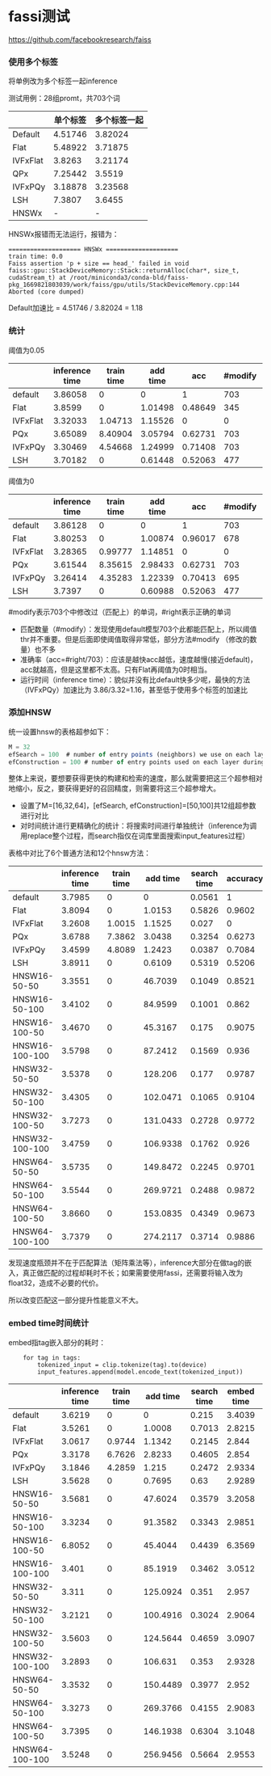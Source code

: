 # fassi测试

https://github.com/facebookresearch/faiss



### 使用多个标签

将单例改为多个标签一起inference

测试用例：28组promt，共703个词

|          | 单个标签 | 多个标签一起 |
| -------- | -------- | ------------ |
| Default  | 4.51746  | 3.82024      |
| Flat     | 5.48922  | 3.71875      |
| IVFxFlat | 3.8263   | 3.21174      |
| QPx      | 7.25442  | 3.5519       |
| IVFxPQy  | 3.18878  | 3.23568      |
| LSH      | 7.3807   | 3.6455       |
| HNSWx    | -        | -            |

HNSWx报错而无法运行，报错为：

```
==================== HNSWx ====================
train time: 0.0
Faiss assertion 'p + size == head_' failed in void faiss::gpu::StackDeviceMemory::Stack::returnAlloc(char*, size_t, cudaStream_t) at /root/miniconda3/conda-bld/faiss-pkg_1669821803039/work/faiss/gpu/utils/StackDeviceMemory.cpp:144
Aborted (core dumped)
```

Default加速比 = 4.51746 / 3.82024 = 1.18

### 统计

阈值为0.05

|          | inference time | train time | add time | acc     | #modify | #right |
| -------- | -------------- | ---------- | -------- | ------- | ------- | ------ |
| default  | 3.86058        | 0          | 0        | 1       | 703     | 703    |
| Flat     | 3.8599         | 0          | 1.01498  | 0.48649 | 345     | 342    |
| IVFxFlat | 3.32033        | 1.04713    | 1.15526  | 0       | 0       | 0      |
| PQx      | 3.65089        | 8.40904    | 3.05794  | 0.62731 | 703     | 441    |
| IVFxPQy  | 3.30469        | 4.54668    | 1.24999  | 0.71408 | 703     | 502    |
| LSH      | 3.70182        | 0          | 0.61448  | 0.52063 | 477     | 366    |

阈值为0

|          | inference time | train time | add time | acc     | #modify | #right |
| -------- | -------------- | ---------- | -------- | ------- | ------- | ------ |
| default  | 3.86128        | 0          | 0        | 1       | 703     | 703    |
| Flat     | 3.80253        | 0   | 1.00874  | 0.96017 | 678     | 675    |
| IVFxFlat | 3.28365        | 0.99777    | 1.14851  | 0       | 0       | 0      |
| PQx      | 3.61544        | 8.35615    | 2.98433  | 0.62731 | 703     | 441    |
| IVFxPQy  | 3.26414        | 4.35283    | 1.22339  | 0.70413 | 695     | 495    |
| LSH      | 3.7397         | 0          | 0.60988  | 0.52063 | 477     | 366    |


\#modify表示703个中修改过（匹配上）的单词，#right表示正确的单词

- 匹配数量（#modify）：发现使用default模型703个此都能匹配上，所以阈值thr并不重要。但是后面即使阈值取得非常低，部分方法#modify （修改的数量）也不多
- 准确率（acc=#right/703）：应该是越快acc越低，速度越慢(接近default)，acc就越高，但是这里都不太高。只有Flat再阈值为0时相当。
- 运行时间（inference time）：貌似并没有比default快多少呢，最快的方法（IVFxPQy）加速比为 3.86/3.32=1.16，甚至低于使用多个标签的加速比


### 添加HNSW

统一设置hnsw的表格超参如下：

```javascript
M = 32 
efSearch = 100  # number of entry points (neighbors) we use on each layer
efConstruction = 100 # number of entry points used on each layer during construction
```

整体上来说，要想要获得更快的构建和检索的速度，那么就需要把这三个超参相对地缩小，反之，要获得更好的召回精度，则需要将这三个超参增大。

- 设置了M=[16,32,64]，[efSearch, efConstruction]=[50,100]共12组超参数进行对比
- 对时间统计进行更精确化的统计：将搜索时间进行单独统计（inference为调用replace整个过程，而search指仅在词库里面搜索input_features过程）

表格中对比了6个普通方法和12个hnsw方法：

|                | inference time | train time | add time | search time | accuracy | #modify | #right |
| -------------- | -------------- | ---------- | -------- | ----------- | -------- | ------- | ------ |
| default        | 3.7985         | 0          | 0        | 0.0561      | 1        | 703     | 703    |
| Flat           | 3.8094         | 0          | 1.0153   | 0.5826      | 0.9602   | 678     | 675    |
| IVFxFlat       | 3.2608         | 1.0015     | 1.1525   | 0.027       | 0        | 0       | 0      |
| PQx            | 3.6788         | 7.3862     | 3.0438   | 0.3254      | 0.6273   | 703     | 441    |
| IVFxPQy        | 3.4599         | 4.8089     | 1.2423   | 0.0387      | 0.7084   | 699     | 498    |
| LSH            | 3.8911         | 0          | 0.6109   | 0.5319      | 0.5206   | 477     | 366    |
| HNSW16-50-50   | 3.3551         | 0          | 46.7039  | 0.1049      | 0.8521   | 703     | 599    |
| HNSW16-50-100  | 3.4102         | 0          | 84.9599  | 0.1001      | 0.862    | 703     | 606    |
| HNSW16-100-50  | 3.4670         | 0          | 45.3167  | 0.175       | 0.9075   | 703     | 638    |
| HNSW16-100-100 | 3.5798         | 0          | 87.2412  | 0.1569      | 0.936    | 703     | 658    |
| HNSW32-50-50   | 3.5378         | 0          | 128.206  | 0.177       | 0.9787   | 703     | 688    |
| HNSW32-50-100  | 3.4305         | 0          | 102.0471 | 0.1065      | 0.9104   | 703     | 640    |
| HNSW32-100-50  | 3.7273         | 0          | 131.0433 | 0.2728      | 0.9772   | 703     | 687    |
| HNSW32-100-100 | 3.4759         | 0          | 106.9338 | 0.1762      | 0.926    | 703     | 651    |
| HNSW64-50-50   | 3.5735         | 0          | 149.8472 | 0.2245      | 0.9701   | 703     | 682    |
| HNSW64-50-100  | 3.5544         | 0          | 269.9721 | 0.2488      | 0.9872   | 703     | 694    |
| HNSW64-100-50  | 3.8660         | 0          | 153.0835 | 0.4349      | 0.9673   | 703     | 680    |
| HNSW64-100-100 | 3.7379         | 0          | 274.2117 | 0.3714      | 0.9886   | 703     | 695    |

发现速度瓶颈并不在于匹配算法（矩阵乘法等），inference大部分在做tag的嵌入，真正做匹配的过程却耗时不长；如果需要使用fassi，还需要将输入改为float32，造成不必要的代价。

所以改变匹配这一部分提升性能意义不大。


### embed time时间统计

embed指tag嵌入部分的耗时：

```
    for tag in tags:
        tokenized_input = clip.tokenize(tag).to(device)
        input_features.append(model.encode_text(tokenized_input))
```

|                | inference time | train time | add time | search time | embed time | accuracy | #modify | #right |
| -------------- | -------------- | ---------- | -------- | ----------- | ---------- | -------- | ------- | ------ |
| default        | 3.6219         | 0          | 0        | 0.215       | 3.4039     | 1        | 703     | 703    |
| Flat           | 3.5261         | 0          | 1.0008   | 0.7013      | 2.8215     | 0.9602   | 678     | 675    |
| IVFxFlat       | 3.0617         | 0.9744     | 1.1342   | 0.2145      | 2.844      | 0        | 0       | 0      |
| PQx            | 3.3178         | 6.7626     | 2.8233   | 0.4605      | 2.854      | 0.6273   | 703     | 441    |
| IVFxPQy        | 3.1846         | 4.2859     | 1.215    | 0.2472      | 2.9334     | 0.7027   | 694     | 494    |
| LSH            | 3.5628         | 0          | 0.7695   | 0.63        | 2.9289     | 0.5206   | 477     | 366    |
| HNSW16-50-50   | 3.5681         | 0          | 47.6024  | 0.3579      | 3.2058     | 0.8307   | 703     | 584    |
| HNSW16-50-100  | 3.3234         | 0          | 91.3582  | 0.3343      | 2.9851     | 0.9047   | 703     | 636    |
| HNSW16-100-50  | 6.8052         | 0          | 45.4044  | 0.4439      | 6.3569     | 0.9189   | 703     | 646    |
| HNSW16-100-100 | 3.401          | 0          | 85.1919  | 0.3462      | 3.0512     | 0.9374   | 703     | 659    |
| HNSW32-50-50   | 3.311          | 0          | 125.0924 | 0.351       | 2.957      | 0.973    | 703     | 684    |
| HNSW32-50-100  | 3.2121         | 0          | 100.4916 | 0.3024      | 2.9064     | 0.9075   | 703     | 638    |
| HNSW32-100-50  | 3.5603         | 0          | 124.5644 | 0.4659      | 3.0907     | 0.9787   | 703     | 688    |
| HNSW32-100-100 | 3.2893         | 0          | 106.631  | 0.353       | 2.9328     | 0.9516   | 703     | 669    |
| HNSW64-50-50   | 3.3532         | 0          | 150.4489 | 0.3977      | 2.952      | 0.9502   | 703     | 668    |
| HNSW64-50-100  | 3.3273         | 0          | 269.3766 | 0.4155      | 2.9083     | 0.9858   | 703     | 693    |
| HNSW64-100-50  | 3.7395         | 0          | 146.1938 | 0.6304      | 3.1048     | 0.9516   | 703     | 669    |
| HNSW64-100-100 | 3.5248         | 0          | 256.9456 | 0.5664      | 2.9553     | 0.9886   | 703     | 695    |